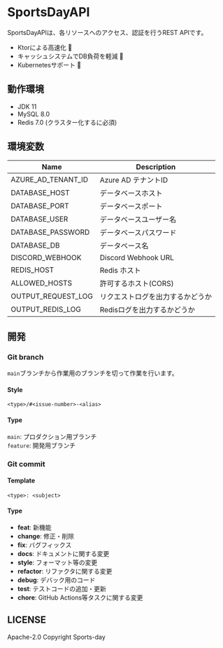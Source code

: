 # SportsDayAPI

SportsDayAPIは、各リソースへのアクセス、認証を行うREST APIです。

- Ktorによる高速化 🚀
- キャッシュシステムでDB負荷を軽減 🎈
- Kubernetesサポート 💪

## 動作環境

- JDK 11
- MySQL 8.0
- Redis 7.0 (クラスター化するに必須)

## 環境変数

| Name               | Description         |
|--------------------|---------------------|
| AZURE_AD_TENANT_ID | Azure AD テナントID     |
| DATABASE_HOST      | データベースホスト           |
| DATABASE_PORT      | データベースポート           |
| DATABASE_USER      | データベースユーザー名         |
| DATABASE_PASSWORD  | データベースパスワード         |
| DATABASE_DB        | データベース名             |
| DISCORD_WEBHOOK    | Discord Webhook URL |
| REDIS_HOST         | Redis ホスト           |
| ALLOWED_HOSTS      | 許可するホスト(CORS)       |
| OUTPUT_REQUEST_LOG | リクエストログを出力するかどうか    |
| OUTPUT_REDIS_LOG   | Redisログを出力するかどうか    |

## 開発

### Git branch

``main``ブランチから作業用のブランチを切って作業を行います。

#### Style

```
<type>/#<issue-number>-<alias>
```

#### Type

``main``: プロダクション用ブランチ  
``feature``: 開発用ブランチ

### Git commit

#### Template

```
<type>: <subject>
```

#### Type

- **feat**: 新機能
- **change**: 修正・削除
- **fix**: バグフィックス
- **docs**: ドキュメントに関する変更
- **style**: フォーマット等の変更
- **refactor**: リファクタに関する変更
- **debug**: デバック用のコード
- **test**: テストコードの追加・更新
- **chore**: GitHub Actions等タスクに関する変更

## LICENSE

Apache-2.0
Copyright Sports-day
